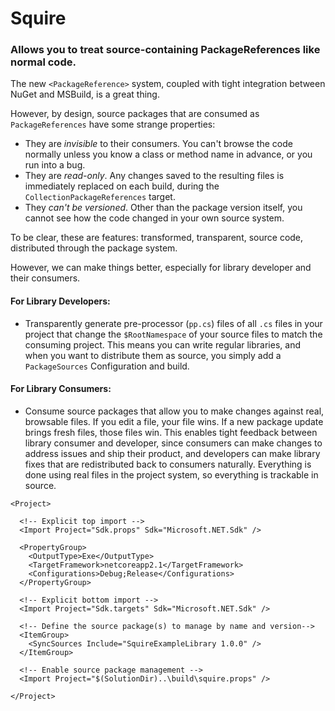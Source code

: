 # Squire
### Allows you to treat source-containing PackageReferences like normal code.

The new `<PackageReference>` system, coupled with tight integration between NuGet and MSBuild, is a great thing.

However, by design, source packages that are consumed as `PackageReferences` have some strange properties:

- They are _invisible_ to their consumers. You can't browse the code normally unless you know a class or method name in advance, or you run into a bug.
- They are _read-only_. Any changes saved to the resulting files is immediately replaced on each build, during the `CollectionPackageReferences` target.
- They _can't be versioned_. Other than the package version itself, you cannot see how the code changed in your own source system.

To be clear, these are features: transformed, transparent, source code, distributed through the package system.

However, we can make things better, especially for library developer and their consumers.

#### For Library Developers:

- Transparently generate pre-processor (`pp.cs`) files of all `.cs` files in your project that change the `$RootNamespace` of your 
source files to match the consuming project. This means you can write regular libraries, and when you want to distribute them as source,
you simply add a `PackageSources` Configuration and build. 

#### For Library Consumers:

- Consume source packages that allow you to make changes against real, browsable files. If you edit a file, your file wins. If a new package
update brings fresh files, those files win. This enables tight feedback between library consumer and developer, since consumers can make
changes to address issues and ship their product, and developers can make library fixes that are redistributed back to consumers naturally.
Everything is done using real files in the project system, so everything is trackable in source.

```msbuild
<Project>

  <!-- Explicit top import -->
  <Import Project="Sdk.props" Sdk="Microsoft.NET.Sdk" />

  <PropertyGroup>
    <OutputType>Exe</OutputType>
    <TargetFramework>netcoreapp2.1</TargetFramework>
    <Configurations>Debug;Release</Configurations>
  </PropertyGroup>

  <!-- Explicit bottom import -->
  <Import Project="Sdk.targets" Sdk="Microsoft.NET.Sdk" />

  <!-- Define the source package(s) to manage by name and version-->
  <ItemGroup>
    <SyncSources Include="SquireExampleLibrary 1.0.0" />
  </ItemGroup>

  <!-- Enable source package management -->
  <Import Project="$(SolutionDir)..\build\squire.props" />

</Project>
```